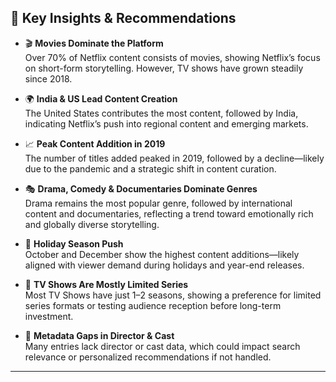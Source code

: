 ## 📌 Key Insights & Recommendations

- 🎬 **Movies Dominate the Platform**  
  Over 70% of Netflix content consists of movies, showing Netflix’s focus on short-form storytelling. However, TV shows have grown steadily since 2018.

- 🌍 **India & US Lead Content Creation**  
  The United States contributes the most content, followed by India, indicating Netflix’s push into regional content and emerging markets.

- 📈 **Peak Content Addition in 2019**  
  The number of titles added peaked in 2019, followed by a decline—likely due to the pandemic and a strategic shift in content curation.

- 🎭 **Drama, Comedy & Documentaries Dominate Genres**  
  Drama remains the most popular genre, followed by international content and documentaries, reflecting a trend toward emotionally rich and globally diverse storytelling.

- 📅 **Holiday Season Push**  
  October and December show the highest content additions—likely aligned with viewer demand during holidays and year-end releases.

- 📏 **TV Shows Are Mostly Limited Series**  
  Most TV Shows have just 1–2 seasons, showing a preference for limited series formats or testing audience reception before long-term investment.

- 🧹 **Metadata Gaps in Director & Cast**  
  Many entries lack director or cast data, which could impact search relevance or personalized recommendations if not handled.

---
